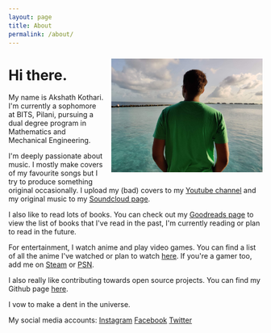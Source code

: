 ```yaml
---
layout: page
title: About
permalink: /about/
---
```


<img src="/assets/images/back-capture.jpg" style="float:right; margin-left:15px; margin-top:10px; margin-bottom:10px;" width="300" height="225" >

# Hi there.

My name is Akshath Kothari. I'm currently a sophomore at BITS, Pilani, pursuing a dual degree program in Mathematics and Mechanical Engineering.

I'm deeply passionate about music. I mostly make covers of my favourite songs but I try to produce something original occasionally. I upload my (bad) covers to my [Youtube channel][youtube-link] and my original music to my [Soundcloud page][soundcloud-link].

I also like to read lots of books. You can check out my [Goodreads page][goodreads-link] to view the list of books that I've read in the past, I'm currently reading or plan to read in the future.

For entertainment, I watch anime and play video games. You can find a list of all the anime I've watched or plan to watch [here][myanimelist-link]. If you're a gamer too, add me on [Steam][steam-link] or [PSN][psn-link].

I also really like contributing towards open source projects. You can find my Github page [here][github-link].

I vow to make a dent in the universe. 

My social media accounts:
[Instagram][instagram-link]
[Facebook][facebook-link]
[Twitter][twitter-link]

<!---
About *sablerime* : When I was trying to find a handle to represent me online, I came up with many names, but each of them failed to meet one or more of the following criteria: it must mean something, it must have something to do with me, it should be unique, it should be easy to pronounce and easy to remember. That is when I came up with the name *sablerime*.
*sablerime* is a combination of two words: 'sable' and 'rime'. The word 'sable' is a synonym of 'black', which is my favourite colour. The word 'rime' is defined as the frost formed on cold surfaces by the rapid freezing of water vapour in cloud or fog. It is, literally, <a href = "/assets/images/i-am-so-cool.jpg" style="color:black; ">cool</a>.
-->

[soundcloud-link]: https://soundcloud.com/sablerime
[youtube-link]: https://www.youtube.com/akshathkothari
[goodreads-link]: https://www.goodreads.com/user/show/29882240-akshath-kothari
[myanimelist-link]: https://myanimelist.net/animelist/sablerime
[steam-link]: https://steamcommunity.com/id/sablerime
[psn-link]: https://my.playstation.com/profile/arystorblack
[instagram-link]: https://instagram.com/akshathkothari
[facebook-link]: https://www.facebook.com/akshathkothari
[twitter-link]: https://twitter.com/akshathkothari
[github-link]: https://github.com/akshathkothari
[jekyll-organization]: https://github.com/jekyll
